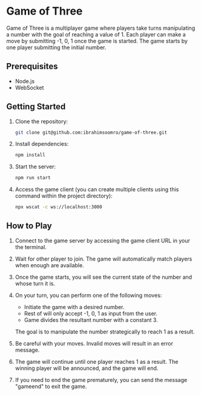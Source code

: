 # Game of Three

Game of Three is a multiplayer game where players take turns manipulating a number with the goal of reaching a value of 1. Each player can make a move by submitting -1, 0, 1 once the game is started. The game starts by one player submitting the initial number.

## Prerequisites

- Node.js
- WebSocket

## Getting Started

1. Clone the repository:

   ```bash
   git clone git@github.com:ibrahimsoomro/game-of-three.git
   ```

2. Install dependencies:

   ```bash
   npm install
   ```

3. Start the server:

   ```bash
   npm run start
   ```

4. Access the game client (you can create multiple clients using this command within the project directory):

   ```bash
   npx wscat -c ws://localhost:3000
   ```

## How to Play

1. Connect to the game server by accessing the game client URL in your the terminal.

2. Wait for other player to join. The game will automatically match players when enough are available.

3. Once the game starts, you will see the current state of the number and whose turn it is.

4. On your turn, you can perform one of the following moves:
   - Initiate the game with a desired number.
   - Rest of will only accept -1, 0, 1 as input from the user.
   - Game divides the resultant number with a constant 3.

   The goal is to manipulate the number strategically to reach 1 as a result.

5. Be careful with your moves. Invalid moves will result in an error message.

6. The game will continue until one player reaches 1 as a result. The winning player will be announced, and the game will end.

7. If you need to end the game prematurely, you can send the message "gameend" to exit the game.
